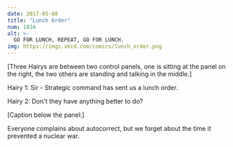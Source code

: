 ```yaml
---
date: 2017-05-08
title: "Lunch Order"
num: 1834
alt: >-
  GO FOR LUNCH, REPEAT, GO FOR LUNCH.
img: https://imgs.xkcd.com/comics/lunch_order.png
---
```

[Three Hairys are between two control panels, one is sitting at the panel on the right, the two others are standing and talking in the middle.]

Hairy 1: Sir - Strategic command has sent us a lunch order.

Hairy 2: Don't they have anything better to do?

[Caption below the panel:]

Everyone complains about autocorrect, but we forget about the time it prevented a nuclear war.